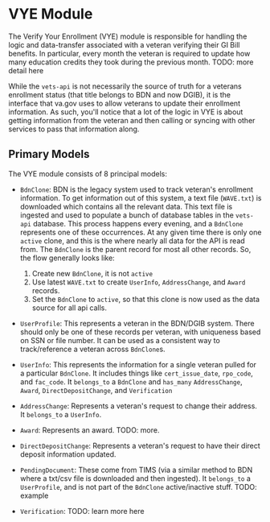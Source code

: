 # VYE Module

The Verify Your Enrollment (VYE) module is responsible for handling the logic and data-transfer associated with a veteran verifying their GI Bill benefits. In particular, every month the veteran is required to update how many education credits they took during the previous month. TODO: more detail here

While the `vets-api` is not necessarily the source of truth for a veterans enrollment status (that title belongs to BDN and now DGIB), it is the interface that va.gov uses to allow veterans to update their enrollment information. As such, you'll notice that a lot of the logic in VYE is about getting information from the veteran and then calling or syncing with other services to pass that information along.

## Primary Models

The VYE module consists of 8 principal models:

- `BdnClone`: BDN is the legacy system used to track veteran's enrollment information. To get information out of this system, a text file (`WAVE.txt`) is downloaded which contains all the relevant data. This text file is ingested and used to populate a bunch of database tables in the `vets-api` database. This process happens every evening, and a `BdnClone` represents one of these occurrences. At any given time there is only one `active` clone, and this is the where nearly all data for the API is read from. The `BdnClone` is the parent record for most all other records. So, the flow generally looks like:
  1. Create new `BdnClone`, it is not `active`
  2. Use latest `WAVE.txt` to create `UserInfo`, `AddressChange`, and `Award` records.
  3. Set the `BdnClone` to `active`, so that this clone is now used as the data source for all api calls.

- `UserProfile`: This represents a veteran in the BDN/DGIB system. There should only be one of these records per veteran, with uniqueness based on SSN or file number. It can be used as a consistent way to track/reference a veteran across `BdnClone`s.

- `UserInfo`: This represents the information for a single veteran pulled for a particular `BdnClone`. It includes things like `cert_issue_date`, `rpo_code`, and `fac_code`. It `belongs_to` a `BdnClone` and `has_many` `AddressChange`, `Award`, `DirectDepositChange`, and `Verification`

- `AddressChange`: Represents a veteran's request to change their address. It `belongs_to` a `UserInfo`.

- `Award`: Represents an award. TODO: more.

- `DirectDepositChange`: Represents a veteran's request to have their direct deposit information updated.

- `PendingDocument`: These come from TIMS (via a similar method to BDN where a txt/csv file is downloaded and then ingested). It `belongs_to` a `UserProfile`, and is not part of the `BdnClone` active/inactive stuff. TODO: example

- `Verification`: TODO: learn more here
